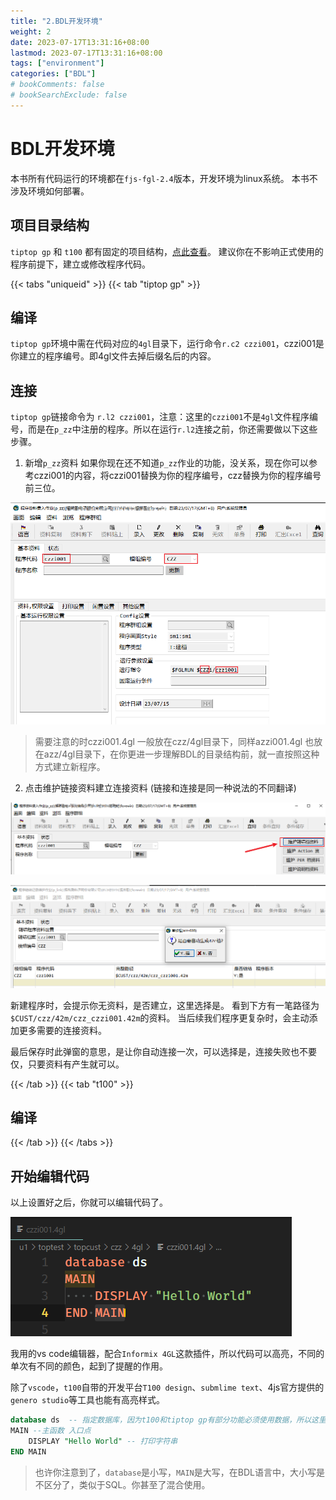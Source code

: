 ```yaml
---
title: "2.BDL开发环境"
weight: 2
date: 2023-07-17T13:31:16+08:00
lastmod: 2023-07-17T13:31:16+08:00
tags: ["environment"]
categories: ["BDL"]
# bookComments: false
# bookSearchExclude: false
---
```

# BDL开发环境

本书所有代码运行的环境都在`fjs-fgl-2.4`版本，开发环境为linux系统。
本书不涉及环境如何部署。

## 项目目录结构

`tiptop gp` 和 `t100` 都有固定的项目结构，[点此查看](https://darcyjoven.com/directory-structure-of-tiptop/)。
建议你在不影响正式使用的程序前提下，建立或修改程序代码。


{{< tabs "uniqueid" >}}
{{< tab "tiptop gp" >}}
## 编译

`tiptop gp`环境中需在代码对应的`4gl`目录下，运行命令`r.c2 czzi001`，czzi001是你建立的程序编号。即4gl文件去掉后缀名后的内容。

## 连接

`tiptop gp`链接命令为 `r.l2 czzi001`，注意：这里的`czzi001`不是`4gl`文件程序编号，而是在`p_zz`中注册的程序。所以在运行`r.l2`连接之前，你还需要做以下这些步骤。


1. 新增`p_zz`资料
如果你现在还不知道`p_zz`作业的功能，没关系，现在你可以参考czzi001的内容，将czzi001替换为你的程序编号，czz替换为你的程序编号前三位。

![p_zz](images/image.png)


> 需要注意的时czzi001.4gl 一般放在czz/4gl目录下，同样azzi001.4gl 也放在azz/4gl目录下，在你更进一步理解BDL的目录结构前，就一直按照这种方式建立新程序。

2. 点击维护链接资料建立连接资料 (链接和连接是同一种说法的不同翻译)

![p_link](images/image-1.png)

![连接](images/image-2.png)

新建程序时，会提示你无资料，是否建立，这里选择是。
看到下方有一笔路径为`$CUST/czz/42m/czz_czzi001.42m`的资料。
当后续我们程序更复杂时，会主动添加更多需要的连接资料。

最后保存时此弹窗的意思，是让你自动连接一次，可以选择是，连接失败也不要仅，只要资料有产生就可以。

{{< /tab >}}
{{< tab "t100" >}}
## 编译
{{< /tab >}}
{{< /tabs >}}


## 开始编辑代码

以上设置好之后，你就可以编辑代码了。

![vs code](images/image-3.png)

我用的vs code编辑器，配合`Informix 4GL`这款插件，所以代码可以高亮，不同的单次有不同的颜色，起到了提醒的作用。

除了`vscode`，`t100`自带的开发平台`T100 design`、`submlime text`、4js官方提供的`genero studio`等工具也能有高亮样式。

```sql
database ds  -- 指定数据库，因为t100和tiptop gp有部分功能必须使用数据，所以这里必须先连接数据库
MAIN --主函数 入口点
    DISPLAY "Hello World" -- 打印字符串
END MAIN
```
> 也许你注意到了，`database`是小写，`MAIN`是大写，在BDL语言中，大小写是不区分了，类似于SQL。你甚至了混合使用。

